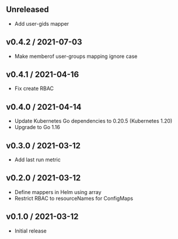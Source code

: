 ## Unreleased

* Add user-gids mapper

## v0.4.2 / 2021-07-03

* Make memberof user-groups mapping ignore case

## v0.4.1 / 2021-04-16

* Fix create RBAC

## v0.4.0 / 2021-04-14

* Update Kubernetes Go dependencies to 0.20.5 (Kubernetes 1.20)
* Upgrade to Go 1.16

## v0.3.0 / 2021-03-12

* Add last run metric

## v0.2.0 / 2021-03-12

* Define mappers in Helm using array
* Restrict RBAC to resourceNames for ConfigMaps

## v0.1.0 / 2021-03-12

* Initial release
